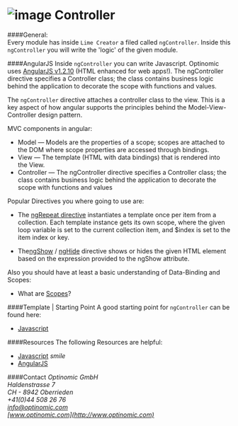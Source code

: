 ![image](http://www.ottiger.org/optinomic_logo/optinomic_logo_small.png)
Controller
==========


####General:     Every module has inside `Lime Creator` a filed called `ngController`. Inside this `ngController` you will write the 'logic' of the given module.   

####AngularJSInside `ngController` you can write Javascript. Optinomic uses [AngularJS v1.2.10]( https://angularjs.org/) (HTML enhanced for web apps!). The ngController directive specifies a Controller class; the class contains business logic behind the application to decorate the scope with functions and values.  
The `ngController` directive attaches a controller class to the view. This is a key aspect of how angular supports the principles behind the Model-View-Controller design pattern.

MVC components in angular:

- Model — Models are the properties of a scope; scopes are attached to the DOM where scope properties are accessed through bindings.
- View — The template (HTML with data bindings) that is rendered into the View.
- Controller — The ngController directive specifies a Controller class; the class contains business logic behind the application to decorate the scope with functions and values

Popular Directives you where going to use are: 
- The [ngRepeat directive](https://docs.angularjs.org/api/ng/directive/ngRepeat) instantiates a template once per item from a collection. Each template instance gets its own scope, where the given loop variable is set to the current collection item, and $index is set to the item index or key.
- The[ngShow](https://docs.angularjs.org/api/ng/directive/ngShow) / [ngHide](https://docs.angularjs.org/api/ng/directive/ngHide) directive shows or hides the given HTML element based on the expression provided to the ngShow attribute.
Also you should have at least a basic understanding of Data-Binding and Scopes:    
- What are [Scopes](https://docs.angularjs.org/guide/scope)?    


####Template |  Starting PointA good starting point for `ngController` can be found here:    -	[Javascript](http://lmgtfy.com/?q=Javascript)     
####ResourcesThe following Resources are helpful:    -	[Javascript](http://lmgtfy.com/?q=Javascript)  *smile*   -	[AngularJS](https://angularjs.org/)    





####Contact
*Optinomic GmbH*   
*Haldenstrasse 7*     
*CH - 8942 Oberrieden*     
*+41(0)44 508 26 76*    
*info@optinomic.com*   
*[www.optinomic.com](http://www.optinomic.com)*     


